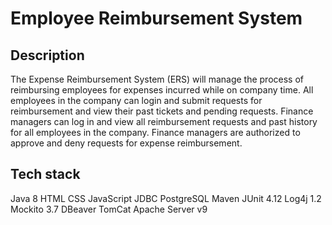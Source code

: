 # Employee Reimbursement System
## Description
The Expense Reimbursement System (ERS) will manage the process of reimbursing employees for expenses incurred while on company time. All employees in the company can login and submit requests for reimbursement and view their past tickets and pending requests. Finance managers can log in and view all reimbursement requests and past history for all employees in the company. Finance managers are authorized to approve and deny requests for expense reimbursement.
## Tech stack
Java 8
HTML
CSS
JavaScript
JDBC
PostgreSQL
Maven
JUnit 4.12
Log4j 1.2
Mockito 3.7
DBeaver
TomCat Apache Server v9
